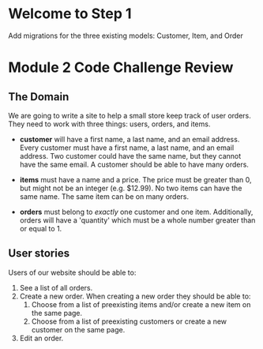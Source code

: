 # Welcome to Step 1

Add migrations for the three existing models: Customer, Item, and Order

# Module 2 Code Challenge Review

## The Domain

We are going to write a site to help a small store keep track of user orders. They need to work with three things: users, orders, and items.

* **customer** will have a first name, a last name, and an email address. Every customer must have a first name, a last name, and an email address. Two customer could have the same name, but they cannot have the same email. A customer should be able to have many orders.

* **items** must have a name and a price. The price must be greater than 0, but might not be an integer (e.g. $12.99). No two items can have the same name. The same item can be on many orders.

* **orders** must belong to *exactly* one customer and one item. Additionally, orders will have a 'quantity' which must be a whole number greater than or equal to 1.

## User stories

Users of our website should be able to:

1. See a list of all orders.
2. Create a new order. When creating a new order they should be able to:
    1. Choose from a list of preexisting items and/or create a new item on the same page.
    2. Choose from a list of preexisting customers or create a new customer on the same page.
3. Edit an order.
